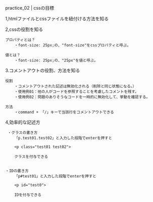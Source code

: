 practice_02 | cssの目標

1,htmlファイルとcssファイルを紐付ける方法を知る


2,cssの役割を知る  
    
    プロパティとは？  
        ・font-size: 25px;の、"font-size"をcssプロパティと呼ぶ。  

    値とは？  
        ・font-size: 25px;の、"25px"を値と呼ぶ。  


3.コメントアウトの役割、方法を知る  

    役割  
        ・コメントアウトされた記述は無効化される（削除と同じ状態になる。）  
        ・使用例01：他の人がコードを参照することを考慮したコメントを残す。  
        ・使用例02：問題のありそうなコードを一時的に無効化して、挙動を確認する。  

    方法  
        ・command + 「/」キーで当該行をコメントアウトできる  


4,効率的な記述方  

     ・クラスの書き方  
        「p.test01.test02」と入力した段階でenterを押すと  
        
        <p class="test01 test02">   
        
        クラスを付与できる  


    ・IDの書き方  
        「p#test01」と入力した段階でenterを押すと  
        
        <p id="test0">  
        
        IDを付与できる  
